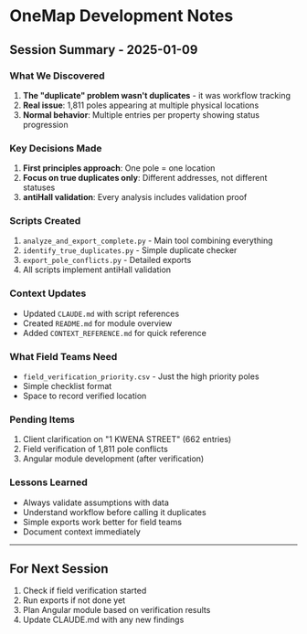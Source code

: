 # OneMap Development Notes

## Session Summary - 2025-01-09

### What We Discovered
1. **The "duplicate" problem wasn't duplicates** - it was workflow tracking
2. **Real issue**: 1,811 poles appearing at multiple physical locations
3. **Normal behavior**: Multiple entries per property showing status progression

### Key Decisions Made
1. **First principles approach**: One pole = one location
2. **Focus on true duplicates only**: Different addresses, not different statuses
3. **antiHall validation**: Every analysis includes validation proof

### Scripts Created
1. `analyze_and_export_complete.py` - Main tool combining everything
2. `identify_true_duplicates.py` - Simple duplicate checker
3. `export_pole_conflicts.py` - Detailed exports
4. All scripts implement antiHall validation

### Context Updates
- Updated `CLAUDE.md` with script references
- Created `README.md` for module overview
- Added `CONTEXT_REFERENCE.md` for quick reference

### What Field Teams Need
- `field_verification_priority.csv` - Just the high priority poles
- Simple checklist format
- Space to record verified location

### Pending Items
1. Client clarification on "1 KWENA STREET" (662 entries)
2. Field verification of 1,811 pole conflicts
3. Angular module development (after verification)

### Lessons Learned
- Always validate assumptions with data
- Understand workflow before calling it duplicates
- Simple exports work better for field teams
- Document context immediately

---

## For Next Session
1. Check if field verification started
2. Run exports if not done yet
3. Plan Angular module based on verification results
4. Update CLAUDE.md with any new findings